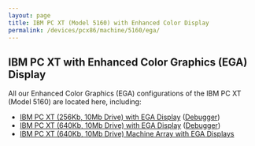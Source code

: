 ```yaml
---
layout: page
title: IBM PC XT (Model 5160) with Enhanced Color Display
permalink: /devices/pcx86/machine/5160/ega/
---
```


IBM PC XT with Enhanced Color Graphics (EGA) Display
----------------------------------------------------

All our Enhanced Color Graphics (EGA) configurations of the IBM PC XT (Model 5160) are located here, including:

* [IBM PC XT (256Kb, 10Mb Drive) with EGA Display](/devices/pcx86/machine/5160/ega/256kb/) ([Debugger](/devices/pcx86/machine/5160/ega/256kb/debugger/))
* [IBM PC XT (640Kb, 10Mb Drive) with EGA Display](/devices/pcx86/machine/5160/ega/640kb/) ([Debugger](/devices/pcx86/machine/5160/ega/640kb/debugger/))
* [IBM PC XT (640Kb, 10Mb Drive) Machine Array with EGA Displays](/devices/pcx86/machine/5160/ega/640kb/array/)
